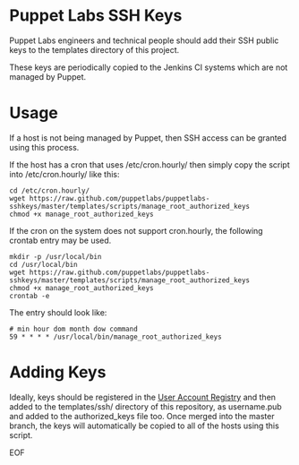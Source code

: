 # Puppet Labs SSH Keys #

Puppet Labs engineers and technical people should add their SSH public keys to
the templates directory of this project.

These keys are periodically copied to the Jenkins CI systems which are not
managed by Puppet.

# Usage #

If a host is not being managed by Puppet, then SSH access can be granted using
this process.

If the host has a cron that uses /etc/cron.hourly/ then simply copy the script into /etc/cron.hourly/ like this:

    cd /etc/cron.hourly/
    wget https://raw.github.com/puppetlabs/puppetlabs-sshkeys/master/templates/scripts/manage_root_authorized_keys
    chmod +x manage_root_authorized_keys

If the cron on the system does not support cron.hourly, the following crontab
entry may be used.

    mkdir -p /usr/local/bin
    cd /usr/local/bin
    wget https://raw.github.com/puppetlabs/puppetlabs-sshkeys/master/templates/scripts/manage_root_authorized_keys
    chmod +x manage_root_authorized_keys
    crontab -e

The entry should look like:

    # min hour dom month dow command
    59 * * * * /usr/local/bin/manage_root_authorized_keys

# Adding Keys #

Ideally, keys should be registered in the [User Account
Registry](https://docs.google.com/a/puppetlabs.com/spreadsheet/viewform?hl=en_US&formkey=dGl5YVFEX3R6a3p2Vm5wMlRkNDZaVWc6MQ#gid=2)
and then added to the templates/ssh/ directory of this repository, as username.pub and added to the authorized\_keys file too.
Once merged into the master branch, the keys will automatically be
copied to all of the hosts using this script.

EOF
